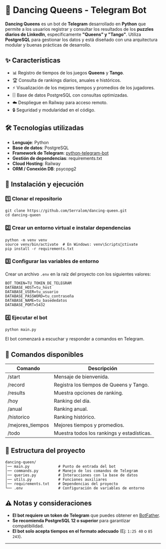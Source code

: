 # 🕺 Dancing Queens - Telegram Bot

**Dancing Queens** es un bot de **Telegram** desarrollado en **Python** que permite a los usuarios registrar y consultar los resultados de los **puzzles diarios de LinkedIn**, específicamente **"Queens" y "Tango"**. Utiliza **PostgreSQL** para gestionar los datos y está diseñado con una arquitectura modular y buenas prácticas de desarrollo.

## ✨ Características

- 📊 Registro de tiempos de los juegos **Queens** y **Tango**.
- 🏆 Consulta de rankings diarios, anuales e históricos.
- ⚡ Visualización de los mejores tiempos y promedios de los jugadores.
- 🗄️ Base de datos PostgreSQL con consultas optimizadas.
- ☁️ Despliegue en Railway para acceso remoto.
- 🔒 Seguridad y modularidad en el código.

## 🛠️ Tecnologías utilizadas

- **Lenguaje**: Python
- **Base de datos**: PostgreSQL
- **Framework de Telegram**: [python-telegram-bot](https://github.com/python-telegram-bot/python-telegram-bot)
- **Gestión de dependencias**: requirements.txt
- **Cloud Hosting**: Railway
- **ORM / Conexión DB**: psycopg2

## 🚀 Instalación y ejecución

### 1️⃣ Clonar el repositorio

```
git clone https://github.com/Serralom/dancing-queen.git
cd dancing-queen
```

### 2️⃣ Crear un entorno virtual e instalar dependencias

```
python -m venv venv
source venv/bin/activate  # En Windows: venv\Scriptsctivate
pip install -r requirements.txt
```

### 3️⃣ Configurar las variables de entorno

Crear un archivo `.env` en la raíz del proyecto con los siguientes valores:

```
BOT_TOKEN=TU_TOKEN_DE_TELEGRAM
DATABASE_HOST=tu_host
DATABASE_USER=tu_usuario
DATABASE_PASSWORD=tu_contraseña
DATABASE_NAME=tu_basededatos
DATABASE_PORT=5432
```

### 4️⃣ Ejecutar el bot

```
python main.py
```

El bot comenzará a escuchar y responder a comandos en Telegram.

## 📌 Comandos disponibles

| Comando        | Descripción |
|---------------|------------|
| /start        | Mensaje de bienvenida. |
| /record       | Registra los tiempos de Queens y Tango. |
| /results      | Muestra opciones de ranking. |
| /hoy         | Ranking del día. |
| /anual       | Ranking anual. |
| /historico   | Ranking histórico. |
| /mejores_tiempos | Mejores tiempos y promedios. |
| /todo        | Muestra todos los rankings y estadísticas. |

## 📖 Estructura del proyecto

```
dancing-queen/
│── main.py             # Punto de entrada del bot
│── commands.py         # Manejo de los comandos de Telegram
│── queries.py          # Interacciones con la base de datos
│── utils.py            # Funciones auxiliares
│── requirements.txt    # Dependencias del proyecto
└── .env                # Configuración de variables de entorno
```

## ⚠️ Notas y consideraciones

- **El bot requiere un token de Telegram** que puedes obtener en [BotFather](https://core.telegram.org/bots/tutorial#obtain-your-bot-token).
- **Se recomienda PostgreSQL 12 o superior** para garantizar compatibilidad.
- **El bot solo acepta tiempos en el formato adecuado** (Ej: `1:25 40` o `85 243`).

---
